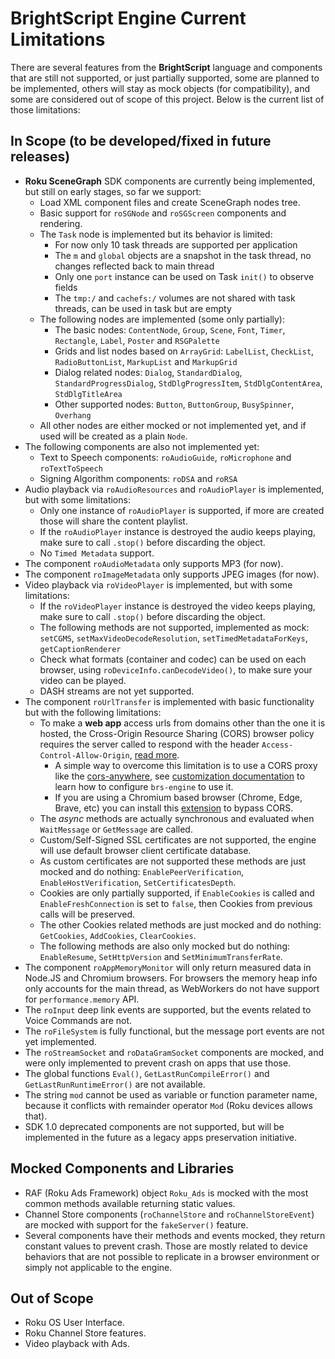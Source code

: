 # BrightScript Engine Current Limitations

There are several features from the **BrightScript** language and components that are still not supported, or just partially supported, some are planned to be implemented, others will stay as mock objects (for compatibility), and some are considered out of scope of this project. Below is the current list of those limitations:

## In Scope (to be developed/fixed in future releases)

* **Roku SceneGraph** SDK components are currently being implemented, but still on early stages, so far we support:
  * Load XML component files and create SceneGraph nodes tree.
  * Basic support for `roSGNode` and `roSGScreen` components and rendering.
  * The `Task` node is implemented but its behavior is limited:
    * For now only 10 task threads are supported per application
    * The `m` and `global` objects are a snapshot in the task thread, no changes reflected back to main thread
    * Only one `port` instance can be used on Task `init()` to observe fields
    * The `tmp:/` and `cachefs:/` volumes are not shared with task threads, can be used in task but are empty
  * The following nodes are implemented (some only partially):
    * The basic nodes: `ContentNode`, `Group`, `Scene`, `Font`, `Timer`, `Rectangle`, `Label`, `Poster` and `RSGPalette`
    * Grids and list nodes based on `ArrayGrid`: `LabelList`, `CheckList`, `RadioButtonList`, `MarkupList` and `MarkupGrid`
    * Dialog related nodes: `Dialog`, `StandardDialog`, `StandardProgressDialog`, `StdDlgProgressItem`, `StdDlgContentArea`, `StdDlgTitleArea`
    * Other supported nodes: `Button`, `ButtonGroup`, `BusySpinner`, `Overhang`
  * All other nodes are either mocked or not implemented yet, and if used will be created as a plain `Node`.
* The following components are also not implemented yet:
  * Text to Speech components: `roAudioGuide`, `roMicrophone` and `roTextToSpeech`
  * Signing Algorithm components: `roDSA` and `roRSA`
* Audio playback via `roAudioResources` and `roAudioPlayer` is implemented, but with some limitations:
  * Only one instance of `roAudioPlayer` is supported, if more are created those will share the content playlist.
  * If the `roAudioPlayer` instance is destroyed the audio keeps playing, make sure to call `.stop()` before discarding the object.
  * No `Timed Metadata` support.
* The component `roAudioMetadata` only supports MP3 (for now).
* The component `roImageMetadata` only supports JPEG images (for now).
* Video playback via `roVideoPlayer` is implemented, but with some limitations:
  * If the `roVideoPlayer` instance is destroyed the video keeps playing, make sure to call `.stop()` before discarding the object.
  * The following methods are not supported, implemented as mock: `setCGMS`, `setMaxVideoDecodeResolution`, `setTimedMetadataForKeys`, `getCaptionRenderer`
  * Check what formats (container and codec) can be used on each browser, using `roDeviceInfo.canDecodeVideo()`, to make sure your video can be played.
  * DASH streams are not yet supported.
* The component `roUrlTransfer` is implemented with basic functionality but with the following limitations:
  * To make a **web app** access urls from domains other than the one it is hosted, the Cross-Origin Resource Sharing (CORS) browser policy requires the server called to respond with the header `Access-Control-Allow-Origin`, [read more](https://developer.mozilla.org/en-US/docs/Web/HTTP/Guides/CORS).
    * A simple way to overcome this limitation is to use a CORS proxy like the [cors-anywhere](https://github.com/Rob--W/cors-anywhere), see [customization documentation](./customization.md) to learn how to configure `brs-engine` to use it.
    * If you are using a Chromium based browser (Chrome, Edge, Brave, etc) you can install this [extension](https://chrome.google.com/webstore/detail/allow-cors-access-control/lhobafahddgcelffkeicbaginigeejlf) to bypass CORS.
  * The _async_ methods are actually synchronous and evaluated when `WaitMessage` or `GetMessage` are called.
  * Custom/Self-Signed SSL certificates are not supported, the engine will use default browser client certificate database.
  * As custom certificates are not supported these methods are just mocked and do nothing: `EnablePeerVerification`, `EnableHostVerification`, `SetCertificatesDepth`.
  * Cookies are only partially supported, if `EnableCookies` is called and `EnableFreshConnection` is set to `false`, then Cookies from previous calls will be preserved.
  * The other Cookies related methods are just mocked and do nothing: `GetCookies`, `AddCookies`, `ClearCookies`.
  * The following methods are also only mocked but do nothing: `EnableResume`, `SetHttpVersion` and `SetMinimumTransferRate`.
* The component `roAppMemoryMonitor` will only return measured data in Node.JS and Chromium browsers. For browsers the memory heap info only accounts for the main thread, as WebWorkers do not have support for `performance.memory` API.
* The `roInput` deep link events are supported, but the events related to Voice Commands are not.
* The `roFileSystem` is fully functional, but the message port events are not yet implemented.
* The `roStreamSocket` and `roDataGramSocket` components are mocked, and were only implemented to prevent crash on apps that use those.
* The global functions `Eval()`, `GetLastRunCompileError()` and `GetLastRunRuntimeError()` are not available.
* The string `mod` cannot be used as variable or function parameter name, because it conflicts with remainder operator `Mod` (Roku devices allows that).
* SDK 1.0 deprecated components are not supported, but will be implemented in the future as a legacy apps preservation initiative.

## Mocked Components and Libraries

* RAF (Roku Ads Framework) object `Roku_Ads` is mocked with the most common methods available returning static values.
* Channel Store components (`roChannelStore` and `roChannelStoreEvent`) are mocked with support for the `fakeServer()` feature.
* Several components have their methods and events mocked, they return constant values to prevent crash. Those are mostly related to device behaviors that are not possible to replicate in a browser environment or simply not applicable to the engine.

## Out of Scope

* Roku OS User Interface.
* Roku Channel Store features.
* Video playback with Ads.
